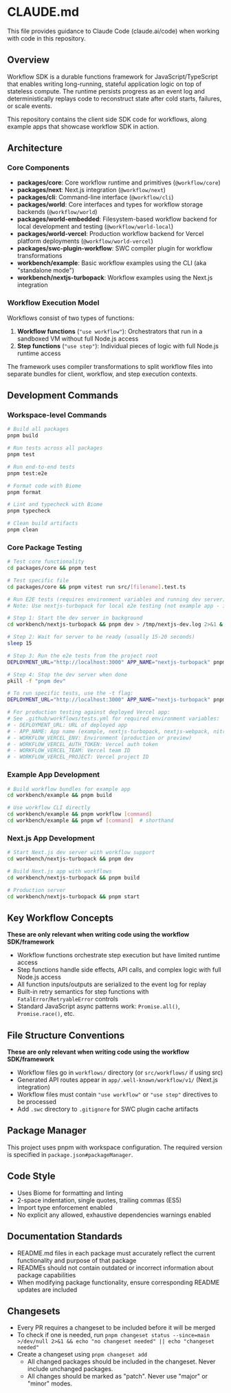 # CLAUDE.md

This file provides guidance to Claude Code (claude.ai/code) when working with code in this repository.

## Overview

Workflow SDK is a durable functions framework for JavaScript/TypeScript that enables writing long-running, stateful application logic on top of stateless compute. The runtime persists progress as an event log and deterministically replays code to reconstruct state after cold starts, failures, or scale events.

This repository contains the client side SDK code for workflows, along example apps that showcase workflow SDK in action.

## Architecture

### Core Components

- **packages/core**: Core workflow runtime and primitives (`@workflow/core`)
- **packages/next**: Next.js integration (`@workflow/next`)
- **packages/cli**: Command-line interface (`@workflow/cli`)
- **packages/world**: Core interfaces and types for workflow storage backends (`@workflow/world`)
- **packages/world-embedded**: Filesystem-based workflow backend for local development and testing (`@workflow/world-local`)
- **packages/world-vercel**: Production workflow backend for Vercel platform deployments (`@workflow/world-vercel`)
- **packages/swc-plugin-workflow**: SWC compiler plugin for workflow transformations
- **workbench/example**: Basic workflow examples using the CLI (aka "standalone mode")
- **workbench/nextjs-turbopack**: Workflow examples using the Next.js integration

### Workflow Execution Model

Workflows consist of two types of functions:

1. **Workflow functions** (`"use workflow"`): Orchestrators that run in a sandboxed VM without full Node.js access
2. **Step functions** (`"use step"`): Individual pieces of logic with full Node.js runtime access

The framework uses compiler transformations to split workflow files into separate bundles for client, workflow, and step execution contexts.

## Development Commands

### Workspace-level Commands

```bash
# Build all packages
pnpm build

# Run tests across all packages  
pnpm test

# Run end-to-end tests
pnpm test:e2e

# Format code with Biome
pnpm format

# Lint and typecheck with Biome
pnpm typecheck

# Clean build artifacts
pnpm clean
```

### Core Package Testing

```bash
# Test core functionality
cd packages/core && pnpm test

# Test specific file
cd packages/core && pnpm vitest run src/[filename].test.ts

# Run E2E tests (requires environment variables and running dev server)
# Note: Use nextjs-turbopack for local e2e testing (not example app - it has no dev server)

# Step 1: Start the dev server in background
cd workbench/nextjs-turbopack && pnpm dev > /tmp/nextjs-dev.log 2>&1 &

# Step 2: Wait for server to be ready (usually 15-20 seconds)
sleep 15

# Step 3: Run the e2e tests from the project root
DEPLOYMENT_URL="http://localhost:3000" APP_NAME="nextjs-turbopack" pnpm vitest run packages/core/e2e/e2e.test.ts

# Step 4: Stop the dev server when done
pkill -f "pnpm dev"

# To run specific tests, use the -t flag:
DEPLOYMENT_URL="http://localhost:3000" APP_NAME="nextjs-turbopack" pnpm vitest run packages/core/e2e/e2e.test.ts -t "sleeping"

# For production testing against deployed Vercel app:
# See .github/workflows/tests.yml for required environment variables:
# - DEPLOYMENT_URL: URL of deployed app
# - APP_NAME: App name (example, nextjs-turbopack, nextjs-webpack, nitro)
# - WORKFLOW_VERCEL_ENV: Environment (production or preview)
# - WORKFLOW_VERCEL_AUTH_TOKEN: Vercel auth token
# - WORKFLOW_VERCEL_TEAM: Vercel team ID
# - WORKFLOW_VERCEL_PROJECT: Vercel project ID
```

### Example App Development

```bash
# Build workflow bundles for example app
cd workbench/example && pnpm build

# Use workflow CLI directly
cd workbench/example && pnpm workflow [command]
cd workbench/example && pnpm wf [command]  # shorthand
```

### Next.js App Development

```bash
# Start Next.js dev server with workflow support
cd workbench/nextjs-turbopack && pnpm dev

# Build Next.js app with workflows
cd workbench/nextjs-turbopack && pnpm build

# Production server
cd workbench/nextjs-turbopack && pnpm start
```

## Key Workflow Concepts

**These are only relevant when writing code using the workflow SDK/framework**

- Workflow functions orchestrate step execution but have limited runtime access
- Step functions handle side effects, API calls, and complex logic with full Node.js access
- All function inputs/outputs are serialized to the event log for replay
- Built-in retry semantics for step functions with `FatalError`/`RetryableError` controls
- Standard JavaScript async patterns work: `Promise.all()`, `Promise.race()`, etc.

## File Structure Conventions

**These are only relevant when writing code using the workflow SDK/framework**

- Workflow files go in `workflows/` directory (or `src/workflows/` if using src)
- Generated API routes appear in `app/.well-known/workflow/v1/` (Next.js integration)
- Workflow files must contain `"use workflow"` or `"use step"` directives to be processed
- Add `.swc` directory to `.gitignore` for SWC plugin cache artifacts

## Package Manager

This project uses pnpm with workspace configuration. The required version is specified in `package.json#packageManager`.

## Code Style

- Uses Biome for formatting and linting
- 2-space indentation, single quotes, trailing commas (ES5)
- Import type enforcement enabled
- No explicit any allowed, exhaustive dependencies warnings enabled

## Documentation Standards

- README.md files in each package must accurately reflect the current functionality and purpose of that package
- READMEs should not contain outdated or incorrect information about package capabilities
- When modifying package functionality, ensure corresponding README updates are included

## Changesets

- Every PR requires a changeset to be included before it will be merged
- To check if one is needed, run `pnpm changeset status --since=main >/dev/null 2>&1 && echo "no changeset needed" || echo "changeset needed"`
- Create a changeset using `pnpm changeset add`
  - All changed packages should be included in the changeset. Never include unchanged packages.
  - All changes should be marked as "patch". Never use "major" or "minor" modes.
